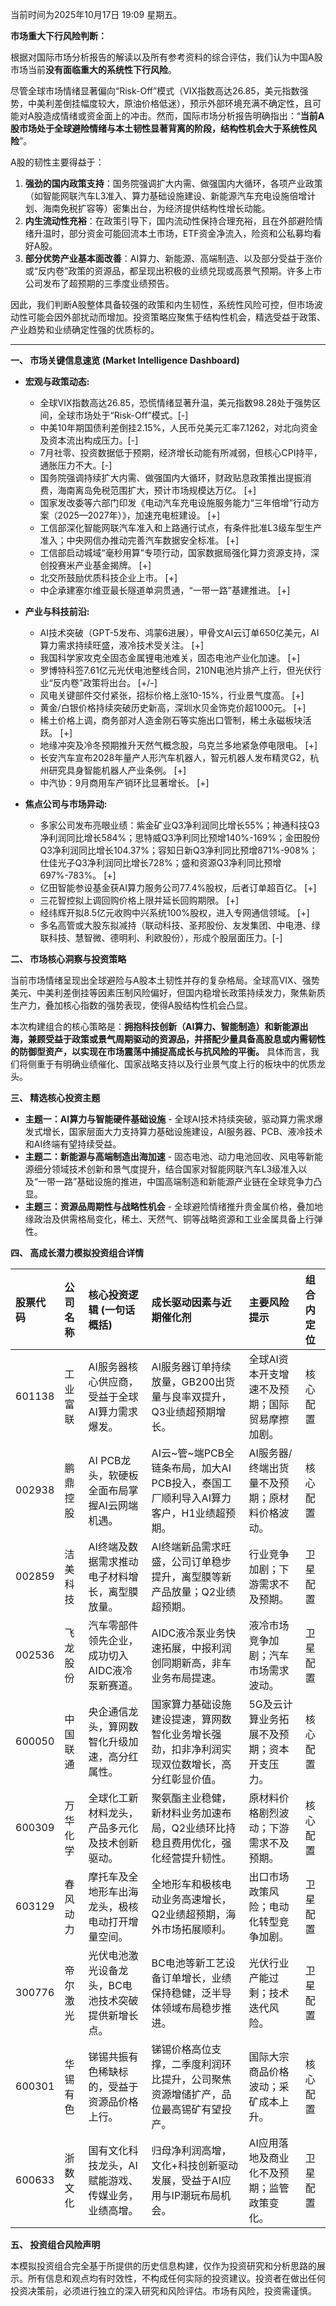 当前时间为2025年10月17日 19:09 星期五。

**市场重大下行风险判断：**

根据对国际市场分析报告的解读以及所有参考资料的综合评估，我们认为中国A股市场当前**没有面临重大的系统性下行风险**。

尽管全球市场情绪显著偏向“Risk-Off”模式（VIX指数高达26.85，美元指数强势，中美利差倒挂幅度较大，原油价格低迷），预示外部环境充满不确定性，且可能对A股造成情绪或资金面上的冲击。然而，国际市场分析报告明确指出：“**当前A股市场处于全球避险情绪与本土韧性显著背离的阶段，结构性机会大于系统性风险**”。

A股的韧性主要得益于：
1.  **强劲的国内政策支持**：国务院强调扩大内需、做强国内大循环，各项产业政策（如智能网联汽车L3准入、算力基础设施建设、新能源汽车充电设施倍增计划、海南免税扩容等）密集出台，为经济提供结构性增长动能。
2.  **内生流动性充裕**：在政策引导下，国内流动性保持合理充裕，且在外部避险情绪升温时，部分资金可能回流本土市场，ETF资金净流入，险资和公私募均看好A股。
3.  **部分优势产业基本面改善**：AI算力、新能源、高端制造、以及部分受益于涨价或“反内卷”政策的资源品，都呈现出积极的业绩兑现或高景气预期。许多上市公司发布了超预期的三季度业绩预告。

因此，我们判断A股整体具备较强的政策和内生韧性，系统性风险可控，但市场波动性可能会因外部扰动而增加。投资策略应聚焦于结构性机会，精选受益于政策、产业趋势和业绩确定性强的优质标的。

---

**一、 市场关键信息速览 (Market Intelligence Dashboard)**

*   **宏观与政策动态:**
    *   全球VIX指数高达26.85，恐慌情绪显著升温，美元指数98.28处于强势区间，全球市场处于“Risk-Off”模式。[-]
    *   中美10年期国债利差倒挂2.15%，人民币兑美元汇率7.1262，对北向资金及资本流出构成压力。[-]
    *   7月社零、投资数据低于预期，经济增长动能有所减弱，但核心CPI持平，通胀压力不大。[-]
    *   国务院强调持续扩大内需、做强国内大循环，财政贴息政策推出提振消费，海南离岛免税范围扩大，预计市场规模达万亿。 [+]
    *   国家发改委等六部门印发《电动汽车充电设施服务能力“三年倍增”行动方案（2025—2027年）》，加速充电桩建设。 [+]
    *   工信部深化智能网联汽车准入和上路通行试点，有条件批准L3级车型生产准入；中央网信办推动完善汽车数据安全标准。 [+]
    *   工信部启动城域“毫秒用算”专项行动，国家数据局强化算力资源支持，深创投赛米产业基金揭牌。 [+]
    *   北交所鼓励优质科技企业上市。 [+]
    *   中企承建塞尔维亚最长隧道单洞贯通，“一带一路”基建推进。 [+]

*   **产业与科技前沿:**
    *   AI技术突破（GPT-5发布、鸿蒙6进展），甲骨文AI云订单650亿美元，AI算力需求持续旺盛，液冷技术受关注。 [+]
    *   我国科学家攻克全固态金属锂电池难关，固态电池产业化加速。 [+]
    *   罗博特科签7.61亿元光伏电池整线合同，210N电池片排产上行，但光伏行业“反内卷”政策将出台。 [+/-]
    *   风电关键部件交付紧张，招标价格上涨10-15%，行业景气度高。 [+]
    *   黄金/白银价格持续突破历史新高，深圳水贝金饰克价超1000元。 [+]
    *   稀土价格上调，商务部对人造金刚石等实施出口管制，稀土永磁板块活跃。 [+]
    *   地缘冲突及冷冬预期推升天然气概念股，乌克兰多地紧急停电限电。 [+]
    *   长安汽车宣布2028年量产人形汽车机器人，智元机器人发布精灵G2，杭州研究具身智能机器人产业条例。 [+]
    *   中汽协：9月商用车产销环比显著增长。 [+]

*   **焦点公司与市场异动:**
    *   多家公司发布亮眼业绩：紫金矿业Q3净利润同比增长55%；神通科技Q3净利润同比增长584%；思特威Q3净利同比预增140%-169%；金田股份Q3净利润同比增长104.37%；容知日新Q3净利同比预增871%-908%；仕佳光子Q3净利润同比增长728%；盛和资源Q3净利同比预增697%-783%。 [+]
    *   亿田智能参设基金获AI算力服务公司77.4%股权，后者订单超百亿。 [+]
    *   三花智控拟上调回购价格上限并延长回购期限。 [+]
    *   经纬辉开拟8.5亿元收购中兴系统100%股权，进入专网通信领域。 [+]
    *   多名高管或大股东拟减持（联动科技、圣邦股份、友发集团、中电港、绿联科技、慧智微、德明利、利欧股份），形成个股层面压力。[-]

**二、 市场核心洞察与投资策略**

当前市场情绪呈现出全球避险与A股本土韧性并存的复杂格局。全球高VIX、强势美元、中美利差倒挂等因素压制风险偏好，但国内稳增长政策持续发力，聚焦新质生产力，叠加核心指数的强势表现，使得A股结构性机会凸显。

本次构建组合的核心策略是：**拥抱科技创新（AI算力、智能制造）和新能源出海，兼顾受益于政策或景气周期驱动的资源品，并搭配少量具备高股息或内需韧性的防御型资产，以实现在市场震荡中捕捉高成长与抗风险的平衡。** 具体而言，我们将侧重于有明确业绩催化、国家战略支持以及行业景气度上行的板块中的优质龙头。

**三、 精选核心投资主题**

*   **主题一：AI算力与智能硬件基础设施** - 全球AI技术持续突破，驱动算力需求爆发式增长，国家层面大力支持算力基础设施建设，AI服务器、PCB、液冷技术和AI终端有望持续受益。
*   **主题二：新能源与高端制造出海加速** - 固态电池、动力电池回收、风电等新能源细分领域技术创新和景气度提升，结合国家对智能网联汽车L3级准入以及“一带一路”基础设施的推进，中国高端制造和新能源产业链在全球竞争力凸显。
*   **主题三：资源品周期性与战略性机会** - 全球避险情绪推升贵金属价格，叠加地缘政治及供需格局变化，稀土、天然气、铜等战略资源和工业金属具备上行弹性。

**四、 高成长潜力模拟投资组合详情**

| 股票代码 | 公司名称 | 核心投资逻辑 (一句话概括) | 成长驱动因素与近期催化剂 | 主要风险提示 | 组合内定位 |
| :--- | :--- | :--- | :--- | :--- | :--- |
| 601138 | 工业富联 | AI服务器核心供应商，受益于全球AI算力需求爆发。 | AI服务器订单持续放量，GB200出货量与良率双提升，Q3业绩超预期增长。 | 全球AI资本开支增速不及预期；国际贸易摩擦加剧。 | 核心配置 |
| 002938 | 鹏鼎控股 | AI PCB龙头，软硬板全面布局掌握AI云网端机遇。 | AI云~管~端PCB全链条布局，加大AI PCB投入，泰国工厂顺利导入AI算力客户，H1业绩超预期。 | AI服务器/终端出货量不及预期；原材料价格波动。 | 核心配置 |
| 002859 | 洁美科技 | AI终端及数据需求推动电子材料增长，离型膜放量。 | AI终端新品需求旺盛，公司订单稳步提升，离型膜等新产品放量；Q2业绩超预期。 | 行业竞争加剧；下游需求不及预期。 | 卫星配置 |
| 002536 | 飞龙股份 | 汽车零部件领先企业，成功切入AIDC液冷泵新赛道。 | AIDC液冷泵业务快速拓展，中报利润创同期新高，非车业务布局提速。 | 液冷市场竞争加剧；汽车市场需求波动。 | 卫星配置 |
| 600050 | 中国联通 | 央企通信龙头，算网数智化升级加速，高分红属性。 | 国家算力基础设施建设提速，算网数智化业务增长强劲，扣非净利润实现双位数增长，高分红彰显价值。 | 5G及云计算业务拓展不及预期；资本开支压力。 | 核心配置 |
| 600309 | 万华化学 | 全球化工新材料龙头，产品多元化及技术创新驱动。 | 聚氨酯主业稳健，新材料业务加速布局，Q2业绩环比持稳且费用优化，强化经营提升韧性。 | 原材料价格剧烈波动；下游需求不及预期。 | 核心配置 |
| 603129 | 春风动力 | 摩托车及全地形车出海龙头，极核电动打开增量空间。 | 全地形车和极核电动业务高速增长，Q2业绩超预期，海外市场拓展顺利。 | 出口市场政策风险；电动化转型竞争加剧。 | 卫星配置 |
| 300776 | 帝尔激光 | 光伏电池激光设备龙头，BC电池技术突破提供新增长点。 | BC电池等新工艺设备订单增长，业绩保持稳健，泛半导体领域布局稳步推进。 | 光伏行业产能过剩；技术迭代风险。 | 卫星配置 |
| 600301 | 华锡有色 | 锑锡共振有色稀缺标的，受益于资源品价格上行。 | 锑锡价格高位支撑，二季度利润环比提升，公司聚焦资源增储扩产，品位最高锡矿有望投产。 | 国际大宗商品价格波动；采矿成本上升。 | 核心配置 |
| 600633 | 浙数文化 | 国有文化科技龙头，AI赋能游戏、传媒业务，业绩高增。 | 归母净利润高增，文化+科技创新驱动发展，受益于AI应用与IP潮玩布局机会。 | AI应用落地及商业化不及预期；监管政策变化。 | 卫星配置 |

**五、 投资组合风险声明**

本模拟投资组合完全基于所提供的历史信息构建，仅作为投资研究和分析思路的展示。所有信息和观点均有时效性，不构成任何实际的投资建议。投资者在做出任何投资决策前，必须进行独立的深入研究和风险评估。市场有风险，投资需谨慎。